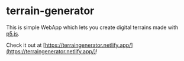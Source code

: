 # terrain-generator
This is simple WebApp which lets you create digital terrains made with [p5.js](https://github.com/processing/p5.js).

Check it out at [https://terraingenerator.netlify.app/](https://terraingenerator.netlify.app/)!
